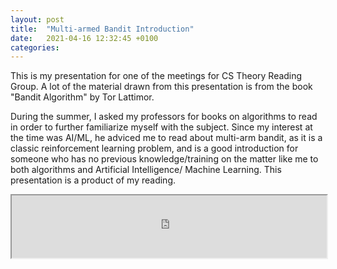 ```yaml
---
layout: post
title:  "Multi-armed Bandit Introduction"
date:   2021-04-16 12:32:45 +0100
categories:
---
```

This is my presentation for one of the meetings for CS Theory Reading Group. A lot of the material drawn from this presentation is from the book "Bandit Algorithm" by Tor Lattimor.

During the summer, I asked my professors for books on algorithms to read in order to further familiarize myself with the subject. Since my interest at the time was AI/ML, he adviced me to read about multi-arm bandit, as it is a classic reinforcement learning problem, and is a good introduction for someone who has no previous knowledge/training on the matter like me to both algorithms and Artificial Intelligence/ Machine Learning. This presentation is a product of my reading.

<iframe src="https://drive.google.com/file/d/1k8xA0ysglP3Bi4oVJG_-whaJARCK7mnB/preview" width="100%" height="100vh"></iframe>
